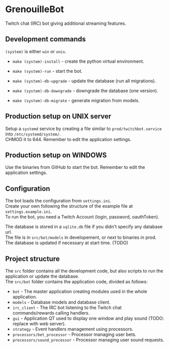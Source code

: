 # GrenouilleBot
Twitch chat (IRC) bot giving additional streaming features.

## Development commands
`(system)` is either `win` or `unix`.
- `make (system)-install` - create the python virtual environment.
- `make (system)-run` - start the bot.

- `make (system)-db-upgrade` - update the database (run all migrations).
- `make (system)-db-downgrade` - downgrade the database (one version).
- `make (system)-db-migrate` - generate migration from models.

## Production setup on UNIX server
Setup a `systemd` service by creating a file similar to `prod/twitchbot.service` into `/etc/systemd/system/`.  
CHMOD it to 644. Remember to edit the application settings.  

## Production setup on WINDOWS
Use the binaries from GitHub to start the bot. Remember to edit the application settings.  

## Configuration
The bot loads the configuration from `settings.ini`.  
Create your own following the structure of the example file at `settings.example.ini`.  
To run the bot, you need a Twitch Account (login, password, oauthToken).  

The database is stored in a `sqlite.db` file if you didn't specify any database url.  
The file is in `src/bot/models` in developement, or next to binaries in prod.  
The database is updated if necessary at start time. (TODO)

## Project structure
The `src` folder contains all the development code, but also scripts to run the application or update the database.   
The `src/bot` folder contains the application code, divided as follows:
- `bot` - The master application creating modules used in the whole application.
- `models` - Database models and database client.
- `irc_client` - The IRC bot listening to the Twitch chat commands/rewards calling handlers.
- `gui` - Application QT used to display one window and play sound (TODO: replace with web server).
- `strategy` - Event handlers management using processors.
- `processors/bet_processor` - Processor managing user bets.
- `processors/sound_processor` - Processor managing user sound requests.
